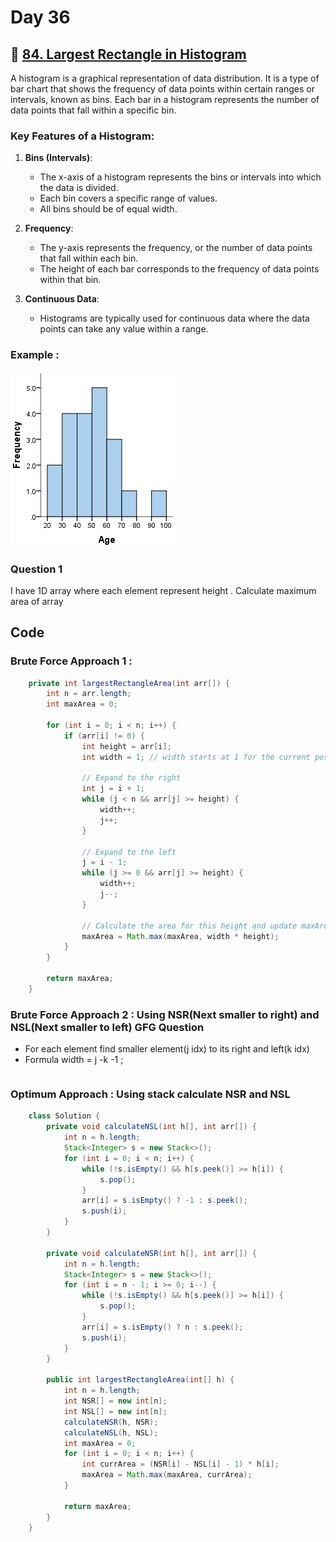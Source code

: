 # Day 36

## 🔗 [84. Largest Rectangle in Histogram](https://leetcode.com/problems/largest-rectangle-in-histogram/description/)

A histogram is a graphical representation of data distribution. It is a type of bar chart that shows the frequency of data points within certain ranges or intervals, known as bins. Each bar in a histogram represents the number of data points that fall within a specific bin.

### Key Features of a Histogram:

1. **Bins (Intervals)**:
   - The x-axis of a histogram represents the bins or intervals into which the data is divided.
   - Each bin covers a specific range of values.
   - All bins should be of equal width.

2. **Frequency**:
   - The y-axis represents the frequency, or the number of data points that fall within each bin.
   - The height of each bar corresponds to the frequency of data points within that bin.

3. **Continuous Data**:
   - Histograms are typically used for continuous data where the data points can take any value within a range.


### Example : 
![Histograms](image-1.png)


### Question 1 
I have  1D array where each element represent height . Calculate maximum area of array

## Code

### Brute Force Approach 1 :

```java
    private int largestRectangleArea(int arr[]) {
        int n = arr.length;
        int maxArea = 0;
        
        for (int i = 0; i < n; i++) {
            if (arr[i] != 0) {
                int height = arr[i];
                int width = 1; // width starts at 1 for the current position

                // Expand to the right
                int j = i + 1;
                while (j < n && arr[j] >= height) {
                    width++;
                    j++;
                }

                // Expand to the left
                j = i - 1;
                while (j >= 0 && arr[j] >= height) {
                    width++;
                    j--;
                }

                // Calculate the area for this height and update maxArea
                maxArea = Math.max(maxArea, width * height);
            }
        }
        
        return maxArea;
    }
```

### Brute Force Approach 2 : Using NSR(Next smaller to right) and NSL(Next smaller to left) GFG Question
- For each element find smaller element(j idx) to its right and left(k idx)
 - Formula width = j -k -1 ;
```java

```
### Optimum Approach : Using stack calculate NSR and NSL
```java
    class Solution {
        private void calculateNSL(int h[], int arr[]) {
            int n = h.length;
            Stack<Integer> s = new Stack<>();
            for (int i = 0; i < n; i++) {
                while (!s.isEmpty() && h[s.peek()] >= h[i]) {
                    s.pop();
                }
                arr[i] = s.isEmpty() ? -1 : s.peek();
                s.push(i);
            }
        }
    
        private void calculateNSR(int h[], int arr[]) {
            int n = h.length;
            Stack<Integer> s = new Stack<>();
            for (int i = n - 1; i >= 0; i--) {
                while (!s.isEmpty() && h[s.peek()] >= h[i]) {
                    s.pop();
                }
                arr[i] = s.isEmpty() ? n : s.peek();
                s.push(i);
            }
        }
    
        public int largestRectangleArea(int[] h) {
            int n = h.length;
            int NSR[] = new int[n];
            int NSL[] = new int[n];
            calculateNSR(h, NSR);
            calculateNSL(h, NSL);
            int maxArea = 0;
            for (int i = 0; i < n; i++) {
                int currArea = (NSR[i] - NSL[i] - 1) * h[i];
                maxArea = Math.max(maxArea, currArea);
            }
    
            return maxArea;
        }
    }
```